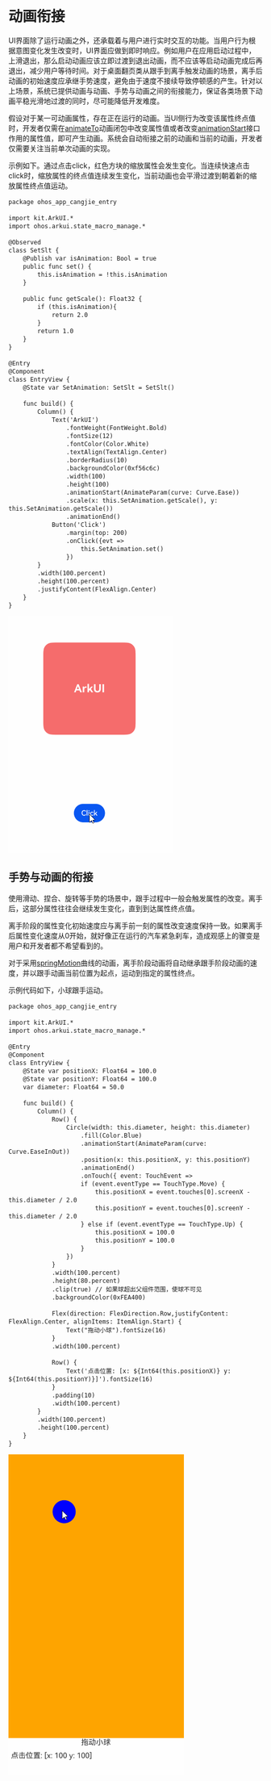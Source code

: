 # 动画衔接

UI界面除了运行动画之外，还承载着与用户进行实时交互的功能。当用户行为根据意图变化发生改变时，UI界面应做到即时响应。例如用户在应用启动过程中，上滑退出，那么启动动画应该立即过渡到退出动画，而不应该等启动动画完成后再退出，减少用户等待时间。对于桌面翻页类从跟手到离手触发动画的场景，离手后动画的初始速度应承继手势速度，避免由于速度不接续导致停顿感的产生。针对以上场景，系统已提供动画与动画、手势与动画之间的衔接能力，保证各类场景下动画平稳光滑地过渡的同时，尽可能降低开发难度。

假设对于某一可动画属性，存在正在运行的动画。当UI侧行为改变该属性终点值时，开发者仅需在[animateTo](../../../API_Reference/source_zh_cn/arkui-cj/cj-animation-animateto.md#func-animatetoanimateparamunit)动画闭包中改变属性值或者改变[animationStart](../../../API_Reference/source_zh_cn/arkui-cj/cj-animation-animation.md#func-animationstartanimateparam)接口作用的属性值，即可产生动画。系统会自动衔接之前的动画和当前的动画，开发者仅需要关注当前单次动画的实现。

示例如下。通过点击click，红色方块的缩放属性会发生变化。当连续快速点击click时，缩放属性的终点值连续发生变化，当前动画也会平滑过渡到朝着新的缩放属性终点值运动。

 <!--run-->

```cangjie
package ohos_app_cangjie_entry

import kit.ArkUI.*
import ohos.arkui.state_macro_manage.*

@Observed
class SetSlt {
    @Publish var isAnimation: Bool = true
    public func set() {
        this.isAnimation = !this.isAnimation
    }

    public func getScale(): Float32 {
        if (this.isAnimation){
            return 2.0
        }
        return 1.0
    }
}

@Entry
@Component
class EntryView {
    @State var SetAnimation: SetSlt = SetSlt()

    func build() {
        Column() {
            Text('ArkUI')
                .fontWeight(FontWeight.Bold)
                .fontSize(12)
                .fontColor(Color.White)
                .textAlign(TextAlign.Center)
                .borderRadius(10)
                .backgroundColor(0xf56c6c)
                .width(100)
                .height(100)
                .animationStart(AnimateParam(curve: Curve.Ease))
                .scale(x: this.SetAnimation.getScale(), y: this.SetAnimation.getScale())
                .animationEnd()
            Button('Click')
                .margin(top: 200)
                .onClick({evt =>
                    this.SetAnimation.set()
                })
        }
        .width(100.percent)
        .height(100.percent)
        .justifyContent(FlexAlign.Center)
    }
}
```

![animation1](./figures/animation1.gif)

## 手势与动画的衔接

使用滑动、捏合、旋转等手势的场景中，跟手过程中一般会触发属性的改变。离手后，这部分属性往往会继续发生变化，直到到达属性终点值。

离手阶段的属性变化初始速度应与离手前一刻的属性改变速度保持一致。如果离手后属性变化速度从0开始，就好像正在运行的汽车紧急刹车，造成观感上的骤变是用户和开发者都不希望看到的。

对于采用[springMotion](../../../API_Reference/source_zh_cn/arkui-cj/cj-apis-curves.md#static-func-springmotionfloat32float32float32)曲线的动画，离手阶段动画将自动继承跟手阶段动画的速度，并以跟手动画当前位置为起点，运动到指定的属性终点。

示例代码如下，小球跟手运动。

 <!--run-->

```cangjie
package ohos_app_cangjie_entry

import kit.ArkUI.*
import ohos.arkui.state_macro_manage.*

@Entry
@Component
class EntryView {
    @State var positionX: Float64 = 100.0
    @State var positionY: Float64 = 100.0
    var diameter: Float64 = 50.0

    func build() {
        Column() {
            Row() {
                Circle(width: this.diameter, height: this.diameter)
                    .fill(Color.Blue)
                    .animationStart(AnimateParam(curve: Curve.EaseInOut))
                    .position(x: this.positionX, y: this.positionY)
                    .animationEnd()
                    .onTouch({ event: TouchEvent =>
                    if (event.eventType == TouchType.Move) {
                        this.positionX = event.touches[0].screenX - this.diameter / 2.0
                        this.positionY = event.touches[0].screenY - this.diameter / 2.0
                    } else if (event.eventType == TouchType.Up) {
                        this.positionX = 100.0
                        this.positionY = 100.0
                    }
                })
            }
            .width(100.percent)
            .height(80.percent)
            .clip(true) // 如果球超出父组件范围，使球不可见
            .backgroundColor(0xFEA400)

            Flex(direction: FlexDirection.Row,justifyContent: FlexAlign.Center, alignItems: ItemAlign.Start) {
                Text("拖动小球").fontSize(16)
            }
            .width(100.percent)

            Row() {
                Text('点击位置: [x: ${Int64(this.positionX)} y: ${Int64(this.positionY)}]').fontSize(16)
            }
            .padding(10)
            .width(100.percent)
        }
        .width(100.percent)
        .height(100.percent)
    }
}
```

![animation2](./figures/animation2.gif)
